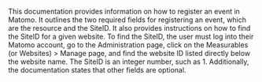 This documentation provides information on how to register an event in Matomo. It outlines the two required fields for registering an event, which are the resource and the SiteID. It also provides instructions on how to find the SiteID for a given website. To find the SiteID, the user must log into their Matomo account, go to the Administration page, click on the Measurables (or Websites) > Manage page, and find the website ID listed directly below the website name. The SiteID is an integer number, such as 1. Additionally, the documentation states that other fields are optional.

